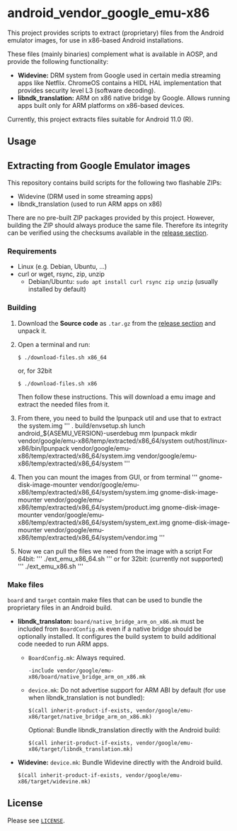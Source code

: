 # android_vendor_google_emu-x86
This project provides scripts to extract (proprietary) files
from the Android emulator images, for use in x86-based Android 
installations.

These files (mainly binaries) complement what is available in AOSP,
and provide the following functionality:

 - **Widevine:** DRM system from Google used in certain media streaming
   apps like Netflix. ChromeOS contains a HIDL HAL implementation that provides
   security level L3 (software decoding).
 - **libndk_translation:** ARM on x86 native bridge by Google. Allows running apps built
   only for ARM platforms on x86-based devices.

Currently, this project extracts files suitable for Android 11.0 (R).

## Usage

## Extracting from Google Emulator images
This repository contains build scripts for the following two flashable ZIPs:

  - Widevine (DRM used in some streaming apps)
  - libndk_translation (used to run ARM apps on x86)

There are no pre-built ZIP packages provided by this project.
However, building the ZIP should always produce the same file.
Therefore its integrity can be verified using the checksums available in the
[release section](https://gitlab.com/android-generic/android_vendor_google_emu-x86).

### Requirements
- Linux (e.g. Debian, Ubuntu, ...)
- curl or wget, rsync, zip, unzip
  - Debian/Ubuntu: `sudo apt install curl rsync zip unzip` (usually installed by default)

### Building
1. Download the **Source code** as `.tar.gz` from the
   [release section](https://gitlab.com/android-generic/android_vendor_google_emu-x86)
   and unpack it.

2. Open a terminal and run:
   ```
   $ ./download-files.sh x86_64
   ```
   or, for 32bit
   ```
   $ ./download-files.sh x86
   ```

   Then follow these instructions.
   This will download a emu image and extract the needed files from it.
   
3. From there, you need to build the lpunpack util and use that to extract the system.img
   '''
   . build/envsetup.sh
	lunch android_${ASEMU_VERSION}-userdebug
	mm lpunpack
	mkdir vendor/google/emu-x86/temp/extracted/x86_64/system
	out/host/linux-x86/bin/lpunpack vendor/google/emu-x86/temp/extracted/x86_64/system.img vendor/google/emu-x86/temp/extracted/x86_64/system
	'''

4. Then you can mount the images from GUI, or from terminal
	'''
	gnome-disk-image-mounter vendor/google/emu-x86/temp/extracted/x86_64/system/system.img
	gnome-disk-image-mounter vendor/google/emu-x86/temp/extracted/x86_64/system/product.img
	gnome-disk-image-mounter vendor/google/emu-x86/temp/extracted/x86_64/system/system_ext.img
	gnome-disk-image-mounter vendor/google/emu-x86/temp/extracted/x86_64/system/vendor.img
	'''

5. Now we can pull the files we need from the image with a script
	For 64bit:
	'''
	./ext_emu_x86_64.sh
	'''
	or for 32bit: (currently not supported)
	'''
	./ext_emu_x86.sh
	'''

### Make files
`board` and `target` contain make files that can be used to bundle the
proprietary files in an Android build.

  - **libndk_translaton:**
    `board/native_bridge_arm_on_x86.mk` must be included from `BoardConfig.mk`
    even if a native bridge should be optionally installed. It configures the
    build system to build additional code needed to run ARM apps.

    - `BoardConfig.mk`: Always required.

        ```make
        -include vendor/google/emu-x86/board/native_bridge_arm_on_x86.mk
        ```

    - `device.mk`: Do not advertise support for ARM ABI by default (for use when
        libndk_translation is not bundled):

        ```make
        $(call inherit-product-if-exists, vendor/google/emu-x86/target/native_bridge_arm_on_x86.mk)
        ```

        Optional: Bundle libndk_translation directly with the Android build:

        ```make
        $(call inherit-product-if-exists, vendor/google/emu-x86/target/libndk_translation.mk)
        ```

  - **Widevine:** `device.mk`: Bundle Widevine directly with the Android build.

    ```make
    $(call inherit-product-if-exists, vendor/google/emu-x86/target/widevine.mk)
    ```

## License
Please see [`LICENSE`](/LICENSE).
